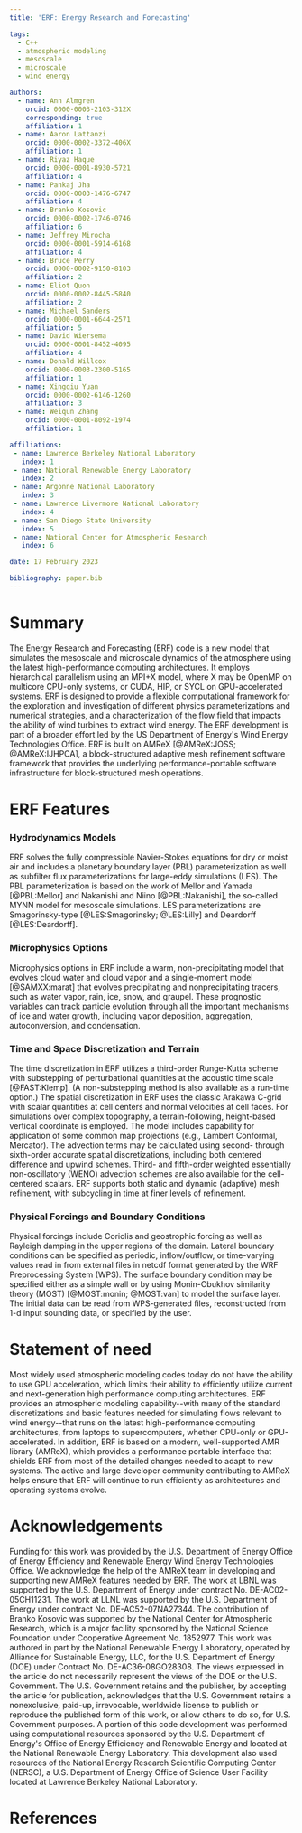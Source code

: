 ```yaml
---
title: 'ERF: Energy Research and Forecasting'

tags:
  - C++
  - atmospheric modeling
  - mesoscale
  - microscale
  - wind energy

authors:
  - name: Ann Almgren
    orcid: 0000-0003-2103-312X
    corresponding: true
    affiliation: 1
  - name: Aaron Lattanzi
    orcid: 0000-0002-3372-406X
    affiliation: 1
  - name: Riyaz Haque
    orcid: 0000-0001-8930-5721
    affiliation: 4
  - name: Pankaj Jha
    orcid: 0000-0003-1476-6747
    affiliation: 4
  - name: Branko Kosovic
    orcid: 0000-0002-1746-0746
    affiliation: 6
  - name: Jeffrey Mirocha
    orcid: 0000-0001-5914-6168
    affiliation: 4
  - name: Bruce Perry
    orcid: 0000-0002-9150-8103
    affiliation: 2
  - name: Eliot Quon
    orcid: 0000-0002-8445-5840
    affiliation: 2
  - name: Michael Sanders
    orcid: 0000-0001-6644-2571
    affiliation: 5
  - name: David Wiersema
    orcid: 0000-0001-8452-4095
    affiliation: 4
  - name: Donald Willcox
    orcid: 0000-0003-2300-5165
    affiliation: 1
  - name: Xingqiu Yuan
    orcid: 0000-0002-6146-1260
    affiliation: 3
  - name: Weiqun Zhang
    orcid: 0000-0001-8092-1974
    affiliation: 1

affiliations:
 - name: Lawrence Berkeley National Laboratory
   index: 1
 - name: National Renewable Energy Laboratory
   index: 2
 - name: Argonne National Laboratory
   index: 3
 - name: Lawrence Livermore National Laboratory
   index: 4
 - name: San Diego State University
   index: 5
 - name: National Center for Atmospheric Research
   index: 6

date: 17 February 2023

bibliography: paper.bib
---
```


# Summary

The Energy Research and Forecasting (ERF) code is a new model that simulates the mesoscale and microscale
dynamics of the atmosphere using the latest high-performance computing architectures.  It employs
hierarchical parallelism using an MPI+X model, where X may be OpenMP on multicore CPU-only systems,
or CUDA, HIP, or SYCL on GPU-accelerated systems.  ERF is designed to provide a flexible
computational framework for the exploration and investigation of different physics parameterizations 
and numerical strategies, and a characterization of the flow field that impacts the
ability of wind turbines to extract wind energy.  The ERF development is part of a broader effort 
led by the US Department of Energy's Wind Energy Technologies Office.
ERF is built on AMReX [@AMReX:JOSS; @AMReX:IJHPCA],
a block-structured adaptive mesh refinement software framework that
provides the underlying performance-portable software infrastructure for block-structured mesh operations. 

# ERF Features

### Hydrodynamics Models

ERF solves the fully compressible Navier-Stokes equations for
dry or moist air and includes a planetary boundary layer (PBL)
parameterization as well as subfilter flux parameterizations for
large-eddy simulations (LES). The PBL parameterization is based on
the work of Mellor and Yamada [@PBL:Mellor] and Nakanishi and Niino [@PBL:Nakanishi],
the so-called MYNN model for mesoscale simulations. LES parameterizations
are Smagorinsky-type [@LES:Smagorinsky; @LES:Lilly] and Deardorff [@LES:Deardorff].

### Microphysics Options

Microphysics options in ERF include a warm, non-precipitating model
that evolves cloud water and cloud vapor and a single-moment model [@SAMXX:marat] that evolves precipitating and
nonprecipitating tracers, such as water vapor, rain, ice, snow, and graupel. 
These prognostic variables can track particle evolution through all the important mechanisms of ice and water growth,
including vapor deposition, aggregation, autoconversion, and condensation.

### Time and Space Discretization and Terrain

The time discretization in ERF utilizes a third-order Runge-Kutta scheme with
substepping of perturbational quantities at the acoustic time scale [@FAST:Klemp].
(A non-substepping method is also available as a run-time option.)
The spatial discretization in ERF uses the classic Arakawa C-grid with 
scalar quantities at cell centers and normal velocities at cell faces.
For simulations over complex topography, a terrain-following, height-based
vertical coordinate is employed.  The model includes capability for application
of some common map projections (e.g., Lambert Conformal, Mercator).
The advection terms may be calculated using second- through sixth-order accurate
spatial discretizations, including both centered difference and upwind 
schemes.  Third- and fifth-order weighted essentially non-oscillatory (WENO) advection schemes
are also available for the cell-centered scalars.
ERF supports both static and dynamic (adaptive) mesh refinement,
with subcycling in time at finer levels of refinement.

### Physical Forcings and Boundary Conditions

Physical forcings include Coriolis and geostrophic forcing as well as
Rayleigh damping in the upper regions of the domain.  Lateral boundary
conditions can be specified as periodic, inflow/outflow, or time-varying
values read in from external files in netcdf format generated by the WRF
Preprocessing System (WPS). The surface boundary condition may be
specified either as a simple wall or by using Monin-Obukhov similarity theory (MOST)
[@MOST:monin; @MOST:van] to model the surface layer. The initial data can
be read from WPS-generated files, reconstructed from 1-d input sounding
data, or specified by the user.

# Statement of need

Most widely used atmospheric modeling codes today do not have the 
ability to use GPU acceleration, which limits their ability to 
efficiently utilize current and next-generation high performance computing 
architectures.  ERF provides an atmospheric modeling capability--with
many of the standard discretizations and basic features needed for simulating
flows relevant to wind energy--that runs on the latest high-performance
computing architectures, from laptops to supercomputers, 
whether CPU-only or GPU-accelerated.
In addition, ERF is based on a modern, well-supported AMR library (AMReX),
which provides a performance portable interface that shields ERF
from most of the detailed changes needed to adapt to new systems.
The active and large developer community contributing to AMReX helps ensure
that ERF will continue to run efficiently as architectures and operating systems
evolve.

# Acknowledgements

Funding for this work was provided by the U.S. Department of Energy
Office of Energy Efficiency and Renewable Energy Wind Energy Technologies Office.
We acknowledge the help of the AMReX team
in developing and supporting new AMReX features needed by ERF.
The work at LBNL was supported by the U.S. Department of Energy
under contract No. DE-AC02-05CH11231. 
The work at LLNL was supported by the U.S. Department of Energy
under contract No. DE-AC52-07NA27344.
The contribution of Branko Kosovic was supported by the National Center for Atmospheric Research,
which is a major facility sponsored by the National Science Foundation under Cooperative Agreement No. 1852977.
This work was authored in part by the
National Renewable Energy Laboratory, operated by Alliance for Sustainable Energy, LLC,
for the U.S. Department of Energy (DOE) under Contract No. DE-AC36-08GO28308.
The views expressed in the article do not necessarily represent the views of the DOE or the U.S. Government. The U.S. Government retains and the publisher, by accepting the article for publication, acknowledges that the U.S. Government retains a nonexclusive, paid-up, irrevocable, worldwide license to publish or reproduce the published form of this work, or allow others to do so, for U.S. Government purposes.
A portion of this code development was performed using computational resources sponsored by the
U.S. Department of Energy's Office of Energy Efficiency and Renewable Energy and located
at the National Renewable Energy Laboratory. This development also used resources of the 
National Energy Research Scientific Computing Center (NERSC), 
a U.S. Department of Energy Office of Science User Facility located at 
Lawrence Berkeley National Laboratory.

# References
